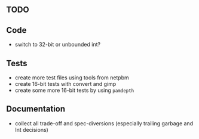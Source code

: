 TODO
----


## Code

* switch to 32-bit or unbounded int?


## Tests

* create more test files using tools from netpbm
* create 16-bit tests with convert and gimp
* create some more 16-bit tests by using `pamdepth`


## Documentation

* collect all trade-off and spec-diversions (especially trailing garbage and Int decisions)
